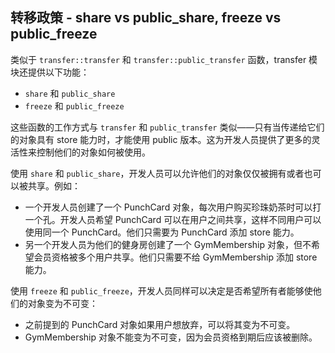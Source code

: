 ## 转移政策 - share vs public_share, freeze vs public_freeze

类似于 `transfer::transfer` 和 `transfer::public_transfer` 函数，transfer 模块还提供以下功能：

- `share` 和 `public_share`
- `freeze` 和 `public_freeze`

这些函数的工作方式与 `transfer` 和 `public_transfer` 类似——只有当传递给它们的对象具有 store 能力时，才能使用 public 版本。这为开发人员提供了更多的灵活性来控制他们的对象如何被使用。

使用 `share` 和 `public_share`，开发人员可以允许他们的对象仅仅被拥有或者也可以被共享。例如：

- 一个开发人员创建了一个 PunchCard 对象，每次用户购买珍珠奶茶时可以打一个孔。开发人员希望 PunchCard 可以在用户之间共享，这样不同用户可以使用同一个 PunchCard。他们只需要为 PunchCard 添加 store 能力。
- 另一个开发人员为他们的健身房创建了一个 GymMembership 对象，但不希望会员资格被多个用户共享。他们只需要不给 GymMembership 添加 store 能力。

使用 `freeze` 和 `public_freeze`，开发人员同样可以决定是否希望所有者能够使他们的对象变为不可变：

- 之前提到的 PunchCard 对象如果用户想放弃，可以将其变为不可变。
- GymMembership 对象不能变为不可变，因为会员资格到期后应该被删除。